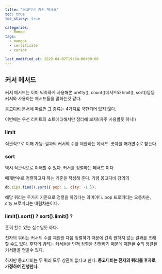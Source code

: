 ```yaml
---
title: "몽고디비 커서 메서드"
toc: true
toc_sticky: true

categories:
  - Mongo
tags:
  - mongos
  - certificate
  - cursor

last_modified_at: 2020-04-07T19:34:00+00:00
---
```


## 커서 메서드

커서 메서드는 이미 익숙하게 사용해본 pretty(), count()메서드와
limit(), sort()등등 커서와 사용하는 메서드들을 말하는것 같다.

[몽고디비 문서](https://docs.mongodb.com/manual/reference/method/js-cursor/)에 따르면 그 종류는 4가지로 국한되어 있지 않다.

이번에는 우선 리미트와 소트에대해서만 정리해 보자!(자주 사용할듯 하니!)

### limit

직관적으로 이해 가능.
결과의 커서의 수를 제한하는 메서드. 숫자를 매개변수로 받는다.

### sort

역시 직관적으로 이해할 수 있다.
커서를 정렬하는 메서드 이다.

매개변수로 정렬하고자 하는 기준을 작성해 준다.
가령 몽고디비 강의의

```js
db.zips.find().sort({ pop: 1, city: -1 });
```

해당 쿼리는 두가지 기준으로 정렬을 하겠다는 의미이다.
pop 프로퍼티는 오름차순, city 프로퍼티는 내림차순이다.

### limit().sort() ? sort().limit() ?

흔히 할수 있는 실수일듯 하다.

전자의 쿼리는 커서의 수를 제한한 다음 정렬하기 때문에 간혹 원하지 않는 결과를 초래할 수도 있다.
후자의 쿼리는 커서들을 먼저 정렬을 진행하기 때문에 제한된 수의 정렬된 커서들을 얻을수 있다.

하지만 몽고디비는 두 쿼리 모두 상관이 없다고 한다.
**몽고디비는 전자의 쿼리를 후자로 가정하여 진행한다.**
